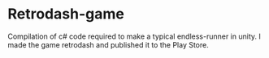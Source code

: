# Retrodash-game
Compilation of c# code required to make a typical endless-runner in unity.
I made the game retrodash and published it to the Play Store.
